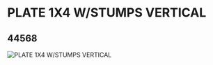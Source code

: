 # PLATE 1X4 W/STUMPS VERTICAL
## 44568
![PLATE 1X4 W/STUMPS VERTICAL](https://lc-www-live-s.legocdn.com/media/bricks/5/2/4193479.jpg)